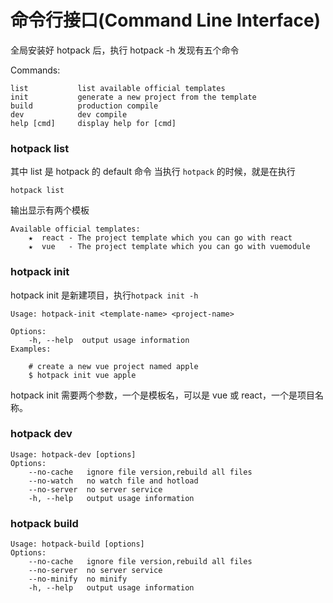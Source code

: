 # 命令行接口(Command Line Interface)

全局安装好 hotpack 后，执行 hotpack -h 发现有五个命令

Commands:

``` shell
list           list available official templates
init           generate a new project from the template
build          production compile
dev            dev compile
help [cmd]     display help for [cmd]
```
### hotpack list
其中 list 是 hotpack 的 default 命令 当执行 `hotpack` 的时候，就是在执行

	hotpack list

输出显示有两个模板
	
	Available official templates:
		★  react - The project template which you can go with react
		★  vue   - The project template which you can go with vuemodule
 
### hotpack init
hotpack init 是新建项目，执行`hotpack init -h`

	Usage: hotpack-init <template-name> <project-name>

	Options:
    	-h, --help  output usage information
	Examples:

    	# create a new vue project named apple
	    $ hotpack init vue apple

hotpack init 需要两个参数，一个是模板名，可以是 vue 或 react，一个是项目名称。
### hotpack dev

	Usage: hotpack-dev [options]
	Options:
		--no-cache   ignore file version,rebuild all files
		--no-watch   no watch file and hotload
		--no-server  no server service
		-h, --help   output usage information

### hotpack build
	Usage: hotpack-build [options]
	Options:
		--no-cache   ignore file version,rebuild all files
		--no-server  no server service
		--no-minify  no minify
		-h, --help   output usage information
  